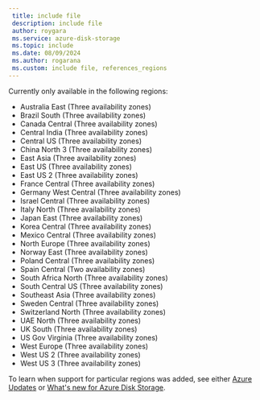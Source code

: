 ```yaml
---
 title: include file
 description: include file
 author: roygara
 ms.service: azure-disk-storage
 ms.topic: include
 ms.date: 08/09/2024
 ms.author: rogarana
 ms.custom: include file, references_regions
---
```

Currently only available in the following regions:

- Australia East (Three availability zones)
- Brazil South (Three availability zones)
- Canada Central (Three availability zones)
- Central India (Three availability zones)
- Central US (Three availability zones)
- China North 3 (Three availability zones)
- East Asia (Three availability zones)
- East US (Three availability zones)
- East US 2 (Three availability zones)
- France Central (Three availability zones)
- Germany West Central (Three availability zones)
- Israel Central (Three availability zones)
- Italy North (Three availability zones)
- Japan East (Three availability zones)
- Korea Central (Three availability zones)
- Mexico Central (Three availability zones)
- North Europe (Three availability zones)
- Norway East (Three availability zones)
- Poland Central (Three availability zones)
- Spain Central (Two availability zones)
- South Africa North (Three availability zones)
- South Central US (Three availability zones)
- Southeast Asia (Three availability zones)
- Sweden Central (Three availability zones)
- Switzerland North (Three availability zones)
- UAE North (Three availability zones)
- UK South (Three availability zones)
- US Gov Virginia (Three availability zones)
- West Europe (Three availability zones)
- West US 2 (Three availability zones)
- West US 3 (Three availability zones)

To learn when support for particular regions was added, see either [Azure Updates](https://azure.microsoft.com/updates/?query=disk%20storage) or [What's new for Azure Disk Storage](/azure/virtual-machines/disks-whats-new).
